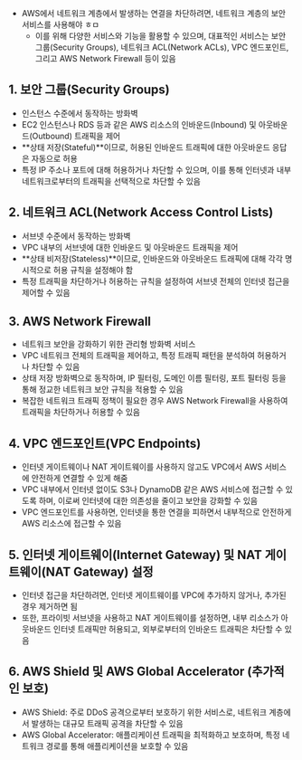 - AWS에서 네트워크 계층에서 발생하는 연결을 차단하려면, 네트워크 계층의 보안 서비스를 사용해야 ㅎㅁ
    - 이를 위해 다양한 서비스와 기능을 활용할 수 있으며, 대표적인 서비스는 보안 그룹(Security Groups), 네트워크 ACL(Network ACLs), VPC 엔드포인트, 그리고 AWS Network Firewall 등이 있음


## 1. 보안 그룹(Security Groups)
- 인스턴스 수준에서 동작하는 방화벽
- EC2 인스턴스나 RDS 등과 같은 AWS 리소스의 인바운드(Inbound) 및 아웃바운드(Outbound) 트래픽을 제어
- **상태 저장(Stateful)**이므로, 허용된 인바운드 트래픽에 대한 아웃바운드 응답은 자동으로 허용
- 특정 IP 주소나 포트에 대해 허용하거나 차단할 수 있으며, 이를 통해 인터넷과 내부 네트워크로부터의 트래픽을 선택적으로 차단할 수 있음

## 2. 네트워크 ACL(Network Access Control Lists)
- 서브넷 수준에서 동작하는 방화벽
- VPC 내부의 서브넷에 대한 인바운드 및 아웃바운드 트래픽을 제어
- **상태 비저장(Stateless)**이므로, 인바운드와 아웃바운드 트래픽에 대해 각각 명시적으로 허용 규칙을 설정해야 함
- 특정 트래픽을 차단하거나 허용하는 규칙을 설정하여 서브넷 전체의 인터넷 접근을 제어할 수 있음

## 3. AWS Network Firewall
- 네트워크 보안을 강화하기 위한 관리형 방화벽 서비스
- VPC 네트워크 전체의 트래픽을 제어하고, 특정 트래픽 패턴을 분석하여 허용하거나 차단할 수 있음
- 상태 저장 방화벽으로 동작하며, IP 필터링, 도메인 이름 필터링, 포트 필터링 등을 통해 정교한 네트워크 보안 규칙을 적용할 수 있음
- 복잡한 네트워크 트래픽 정책이 필요한 경우 AWS Network Firewall을 사용하여 트래픽을 차단하거나 허용할 수 있음

## 4. VPC 엔드포인트(VPC Endpoints)
- 인터넷 게이트웨이나 NAT 게이트웨이를 사용하지 않고도 VPC에서 AWS 서비스에 안전하게 연결할 수 있게 해줌
- VPC 내부에서 인터넷 없이도 S3나 DynamoDB 같은 AWS 서비스에 접근할 수 있도록 하며, 이로써 인터넷에 대한 의존성을 줄이고 보안을 강화할 수 있음
- VPC 엔드포인트를 사용하면, 인터넷을 통한 연결을 피하면서 내부적으로 안전하게 AWS 리소스에 접근할 수 있음

## 5. 인터넷 게이트웨이(Internet Gateway) 및 NAT 게이트웨이(NAT Gateway) 설정
- 인터넷 접근을 차단하려면, 인터넷 게이트웨이를 VPC에 추가하지 않거나, 추가된 경우 제거하면 됨
- 또한, 프라이빗 서브넷을 사용하고 NAT 게이트웨이를 설정하면, 내부 리소스가 아웃바운드 인터넷 트래픽만 허용되고, 외부로부터의 인바운드 트래픽은 차단할 수 있음

## 6. AWS Shield 및 AWS Global Accelerator (추가적인 보호)
- AWS Shield: 주로 DDoS 공격으로부터 보호하기 위한 서비스로, 네트워크 계층에서 발생하는 대규모 트래픽 공격을 차단할 수 있음
- AWS Global Accelerator: 애플리케이션 트래픽을 최적화하고 보호하며, 특정 네트워크 경로를 통해 애플리케이션을 보호할 수 있음
